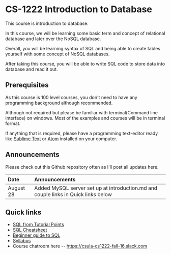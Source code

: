 # CS-1222 Introduction to Database

This course is introduction to database.

In this course, we will be learning some basic term and concept of relational
database and later over the NoSQL database.

Overall, you will be learning syntax of SQL and being able to create tables yourself with
some concept of NoSQL databases.

After taking this course, you will be able to write SQL code to store data into
database and read it out.

## Prerequisites

As this course is 100 level courses, you don't need to have any programming
background although recommended.

Although not required but please be familiar with terminal(Command line interface)
on windows. Most of the examples and courses will be in terminal format.

If anything that is required, please have a programming text-editor ready like
[Sublime Text][2] or [Atom][3] installed on your computer.

## Announcements

Please check out this Github repository often as I'll post all updates here.

| Date | Announcements |
| :------------- | :------------- |
| August 28 | Added MySQL server set up at introduction.md and couple links in Quick links below |


## Quick links

* [SQL from Tutorial Points](http://www.tutorialspoint.com/sql/)
* [SQL Cheatsheet](http://zeroturnaround.com/rebellabs/sql-cheat-sheet/)
* [Beginner guide to SQL](http://www.sohamkamani.com/blog/2016/07/07/a-beginners-guide-to-sql/)
* [Syllabus](SYLLABUS.md)
* Course chatroom here -- https://csula-cs1222-fall-16.slack.com

[2]: https://www.sublimetext.com/
[3]: https://atom.io/
